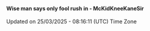 #### Wise man says only fool rush in - McKidKneeKaneSir
Updated on 25/03/2025 - 08:16:11 (UTC) Time Zone
